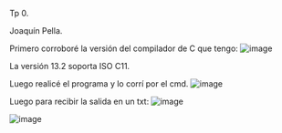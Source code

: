 Tp 0. 

Joaquín Pella.

Primero corroboré la versión del compilador de C que tengo:
![image](https://github.com/JoacoPella/SSL/assets/92122699/fbd13ef4-fc06-4a3d-999e-831f40c7f97d)

La versión 13.2 soporta ISO C11.

Luego realicé el programa y lo corrí por el cmd.
![image](https://github.com/JoacoPella/SSL/assets/92122699/09597078-a22e-49c9-832c-d788d0c0c138)

Luego para recibir la salida en un txt:
![image](https://github.com/JoacoPella/SSL/assets/92122699/8c125991-57b6-4f33-9112-b043210c6bb0)

![image](https://github.com/JoacoPella/SSL/assets/92122699/5aafa185-855c-4eb0-a602-6c12b2bbed77)





